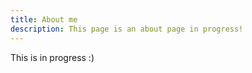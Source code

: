 ```yaml
---
title: About me
description: This page is an about page in progress!
---
```


This is in progress :) 